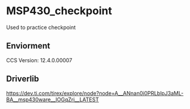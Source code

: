 # MSP430_checkpoint
Used to practice checkpoint 
## Enviorment
CCS  Version: 12.4.0.00007 

## Driverlib

 https://dev.ti.com/tirex/explore/node?node=A__ANnan0i0PRLblpJ3aML-BA__msp430ware__IOGqZri__LATEST 
